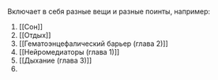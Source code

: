 Включает в себя разные вещи и разные поинты, например:
1) [[Сон]]
2) [[Отдых]]
3) [[Гематоэнцефалический барьер (глава 2)]]
4) [[Нейромедиаторы (глава 1)]]
5) [[Дыхание (глава 3)]]
6) 